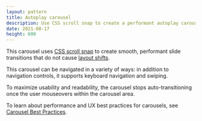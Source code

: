 ```yaml
---
layout: pattern
title: Autoplay carousel
description: Use CSS scroll snap to create a performant autoplay carousel
date: 2021-08-17
height: 600
---
```


This carousel uses [CSS scroll snap](https://web.dev/css-scroll-snap/) to create
smooth, performant slide transitions that do not cause [layout
shifts](https://web.dev/debugging-layout-shifts/).

This carousel can be navigated in a variety of ways: in addition to navigation
controls, it supports keyboard navigation and swiping.

To maximize usability and readability, the carousel stops auto-transitioning
once the user mouseovers within the carousel area.

To learn about performance and UX best practices for carousels, see
[Carousel Best Practices](https://web.dev/carousel-best-practices/).
